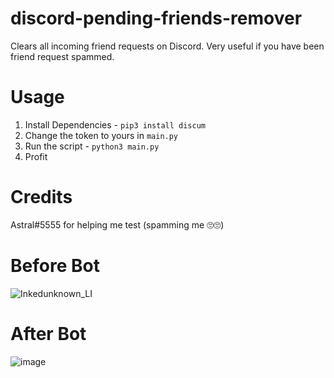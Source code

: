 # discord-pending-friends-remover
Clears all incoming friend requests on Discord. Very useful if you have been friend request spammed.

# Usage
1. Install Dependencies - ```pip3 install discum```
2. Change the token to yours in ```main.py```
3. Run the script - ```python3 main.py```
4. Profit

# Credits
Astral#5555 for helping me test (spamming me 🙄🙄)

# Before Bot
![Inkedunknown_LI](https://user-images.githubusercontent.com/52742690/165020492-5cdd90c7-17af-4794-bbe1-6821080310d3.jpg)

# After Bot
![image](https://user-images.githubusercontent.com/52742690/165020879-a8444f3c-1da6-43b5-a48a-61368ece9d43.png)

